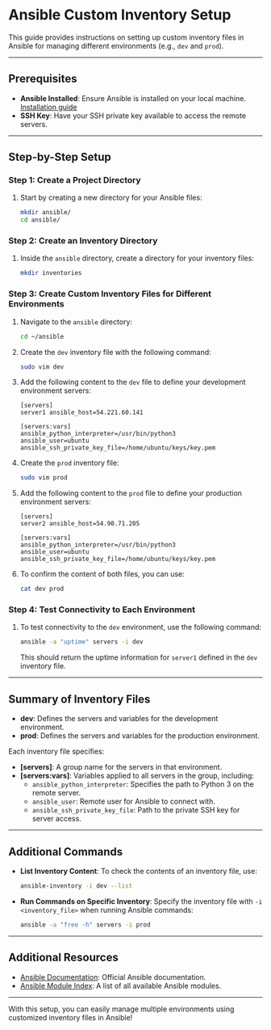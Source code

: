 # Ansible Custom Inventory Setup

This guide provides instructions on setting up custom inventory files in Ansible for managing different environments (e.g., `dev` and `prod`).

---

## Prerequisites

- **Ansible Installed**: Ensure Ansible is installed on your local machine. [Installation guide](https://docs.ansible.com/ansible/latest/installation_guide/intro_installation.html)
- **SSH Key**: Have your SSH private key available to access the remote servers.

---

## Step-by-Step Setup

### Step 1: Create a Project Directory

1. Start by creating a new directory for your Ansible files:

    ```bash
    mkdir ansible/
    cd ansible/
    ```

### Step 2: Create an Inventory Directory

1. Inside the `ansible` directory, create a directory for your inventory files:

    ```bash
    mkdir inventories
    ```

### Step 3: Create Custom Inventory Files for Different Environments

1. Navigate to the `ansible` directory:

    ```bash
    cd ~/ansible
    ```

2. Create the `dev` inventory file with the following command:

    ```bash
    sudo vim dev
    ```

3. Add the following content to the `dev` file to define your development environment servers:

    ```plaintext
    [servers]
    server1 ansible_host=54.221.60.141

    [servers:vars]
    ansible_python_interpreter=/usr/bin/python3
    ansible_user=ubuntu
    ansible_ssh_private_key_file=/home/ubuntu/keys/key.pem
    ```

4. Create the `prod` inventory file:

    ```bash
    sudo vim prod
    ```

5. Add the following content to the `prod` file to define your production environment servers:

    ```plaintext
    [servers]
    server2 ansible_host=54.90.71.205

    [servers:vars]
    ansible_python_interpreter=/usr/bin/python3
    ansible_user=ubuntu
    ansible_ssh_private_key_file=/home/ubuntu/keys/key.pem
    ```

6. To confirm the content of both files, you can use:

    ```bash
    cat dev prod
    ```

### Step 4: Test Connectivity to Each Environment

1. To test connectivity to the `dev` environment, use the following command:

    ```bash
    ansible -a "uptime" servers -i dev
    ```

   This should return the uptime information for `server1` defined in the `dev` inventory file.

---

## Summary of Inventory Files

- **dev**: Defines the servers and variables for the development environment.
- **prod**: Defines the servers and variables for the production environment.

Each inventory file specifies:
- **[servers]**: A group name for the servers in that environment.
- **[servers:vars]**: Variables applied to all servers in the group, including:
  - `ansible_python_interpreter`: Specifies the path to Python 3 on the remote server.
  - `ansible_user`: Remote user for Ansible to connect with.
  - `ansible_ssh_private_key_file`: Path to the private SSH key for server access.

---

## Additional Commands

- **List Inventory Content**: To check the contents of an inventory file, use:

    ```bash
    ansible-inventory -i dev --list
    ```

- **Run Commands on Specific Inventory**: Specify the inventory file with `-i <inventory_file>` when running Ansible commands:

    ```bash
    ansible -a "free -h" servers -i prod
    ```

---

## Additional Resources

- [Ansible Documentation](https://docs.ansible.com/): Official Ansible documentation.
- [Ansible Module Index](https://docs.ansible.com/ansible/latest/collections/index_module.html): A list of all available Ansible modules.

---

With this setup, you can easily manage multiple environments using customized inventory files in Ansible!
